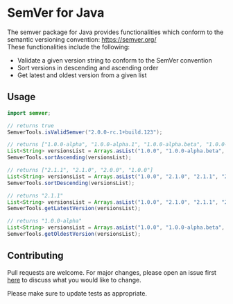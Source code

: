 # SemVer for Java

The semver package for Java provides functionalities which conform to the semantic versioning convention: https://semver.org/  
These functionalities include the following:
* Validate a given version string to conform to the SemVer convention
* Sort versions in descending and ascending order
* Get latest and oldest version from a given list

## Usage
```java
import semver;

// returns true
SemverTools.isValidSemver("2.0.0-rc.1+build.123");

// returns ["1.0.0-alpha", "1.0.0-alpha.1", "1.0.0-alpha.beta", "1.0.0-beta", "1.0.0-beta.2", "1.0.0-beta.11", "1.0.0-rc.1", "1.0.0"]
List<String> versionsList = Arrays.asList("1.0.0", "1.0.0-alpha.beta", "1.0.0-alpha", "1.0.0-beta.11", "1.0.0-rc.1", "1.0.0-beta.2", "1.0.0-alpha.1", "1.0.0-beta");
SemverTools.sortAscending(versionsList);

// returns ["2.1.1", "2.1.0", "2.0.0", "1.0.0"]
List<String> versionsList = Arrays.asList("1.0.0", "2.1.0", "2.1.1", "2.0.0");
SemverTools.sortDescending(versionsList);

// returns "2.1.1"
List<String> versionsList = Arrays.asList("1.0.0", "2.1.0", "2.1.1", "2.0.0");
SemverTools.getLatestVersion(versionsList);

// returns "1.0.0-alpha"
List<String> versionsList = Arrays.asList("1.0.0", "1.0.0-alpha.beta", "1.0.0-alpha", "1.0.0-beta.11", "1.0.0-rc.1", "1.0.0-beta.2", "1.0.0-alpha.1", "1.0.0-beta");
SemverTools.getOldestVersion(versionsList);
```

## Contributing

Pull requests are welcome. For major changes, please open an issue first [here](https://github.com/deanabadie/semver/issues)
to discuss what you would like to change.

Please make sure to update tests as appropriate.